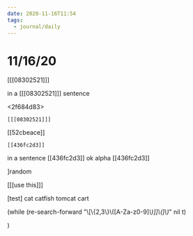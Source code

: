 ```yaml
---
date: 2020-11-16T11:54
tags: 
  - journal/daily
---
```


# 11/16/20


[[[08302521]]]  

in a [[[08302521]]] sentence

<2f684d83>


`[[[08302521]]]`

[[52cbeace]]

`[[436fc2d3]]`

in a sentence [[436fc2d3]] ok
alpha
[[436fc2d3]]

]random

[[[use this]]]

[test]
cat catfish tomcat cart

(while (re-search-forward "\\[\\{2,3\\}\\([A-Za-z0-9]*\\)]]\\(]\\)*" nil t)

)
